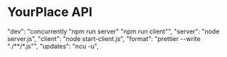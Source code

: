 # YourPlace API

"dev": "concurrently \"npm run server\" \"npm run client\"",
        "server": "node server.js",
        "client": "node start-client.js",
        "format": "prettier --write \"./**/*.js\"",
        "updates": "ncu -u",

